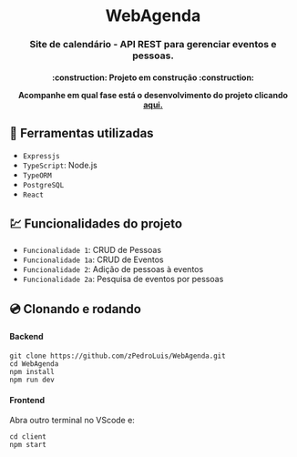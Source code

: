 <h1 align="center"> WebAgenda </h1>
<h3 align="center"> Site de calendário - API REST para gerenciar eventos e pessoas.</h3>
<h4 align="center"> 
    :construction:  Projeto em construção  :construction: 
    <p>Acompanhe em qual fase está o desenvolvimento do projeto clicando<a href="https://github.com/zPedroLuis/WebAgenda/issues/1"> aqui.</a></p>          
</h4>

## :hammer: Ferramentas utilizadas

- `Expressjs`
- `TypeScript`: Node.js
- `TypeORM`
- `PostgreSQL`
- `React`

## :chart: Funcionalidades do projeto

- `Funcionalidade 1`: CRUD de Pessoas
- `Funcionalidade 1a`: CRUD de Eventos
- `Funcionalidade 2`: Adição de pessoas à eventos
- `Funcionalidade 2a`: Pesquisa de eventos por pessoas

## :cd: Clonando e rodando

<h4>Backend</h4>

```
git clone https://github.com/zPedroLuis/WebAgenda.git
cd WebAgenda
npm install
npm run dev
```

<h4>Frontend</h4>
Abra outro terminal no VScode e:

```
cd client
npm start
```
